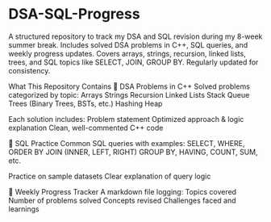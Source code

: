 # DSA-SQL-Progress
A structured repository to track my DSA and SQL revision during my 8-week summer break. Includes solved DSA problems in C++, SQL queries, and weekly progress updates. Covers arrays, strings, recursion, linked lists, trees, and SQL topics like SELECT, JOIN, GROUP BY. Regularly updated for consistency.

What This Repository Contains
📌 DSA Problems in C++
Solved problems categorized by topic:
Arrays
Strings
Recursion
Linked Lists
Stack
Queue
Trees (Binary Trees, BSTs, etc.)
Hashing
Heap

Each solution includes:
Problem statement
Optimized approach & logic explanation
Clean, well-commented C++ code

🧠 SQL Practice
Common SQL queries with examples:
SELECT, WHERE, ORDER BY
JOIN (INNER, LEFT, RIGHT)
GROUP BY, HAVING, COUNT, SUM, etc.

Practice on sample datasets
Clear explanation of query logic

📅 Weekly Progress Tracker
A markdown file logging:
Topics covered
Number of problems solved
Concepts revised
Challenges faced and learnings
